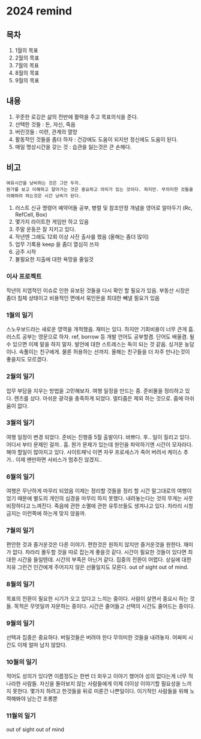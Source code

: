 # 2024 remind

## 목차

1. 1월의 목표
2. 2월의 목표
3. 7월의 목표
4. 8월의 목표
5. 9월의 목표

## 내용

1. 꾸준한 로깅은 삶의 전반에 활력을 주고 목표의식을 준다.
2. 선택한 것들 : 돈, 자신, 죽음
3. 버린것들 : 미련, 관계의 열망
4. 활동적인 것들을 좀더 하자 : 건강에도 도움이 되지만 정신에도 도움이 된다.
5. 매일 명상시간을 갖는 것 : 습관을 잃는것은 큰 손해다.


## 비고

```text
여유시간을 낭비하는 것은 그만 두자. 
뭔가를 보고 이해하고 알아가는 것은 중요하고 의미가 있는 것이다. 하지만. 무의미한 것들을 이해하려 하는것은 시간 낭비가 된다.
```

1. 러스트 신규 명령어 예약어들 공부, 병렬 및 참조안정 개념을 영어로 알아두기 (Rc, RefCell, Box)
2. 몇가지 라이트한 게임만 하고 있음
4. 주말 운동은 잘 지키고 있다.
5. 작년엔 그래도 12회 이상 사진 출사를 했음 (올해는 좀더 많이)
6. 업무 기록용 keep 을 좀더 열심히 쓰자
7. 금주 시작
8. 불필요한 지출에 대한 욕망을 줄일것

### 이사 프로젝트

작년의 지엽적인 이슈로 인한 유보된 것들을 다시 확인 할 필요가 있음.
부동산 시장은 좀더 침체 상태이고 비용적인 면에서 묶인돈을 최대한 빼낼 필요가 있음


### 1월의 일기

스노우보드라는 새로운 영역을 개척했음. 재미는 있다. 하지만 기회비용이 너무 큰게 흠. 
러스트 공부는 영문으로 하자. ref, borrow 등 개발 언어도 공부할겸. 단어도 배울겸. 
될수 있으면 이제 말을 하지 말자. 발언에 대한 스트레스는 독이 되는 것 같음.
싱거운 농담이나. 속풀이는 친구에게. 물론 허용하는 선까지. 
올해는 친구들을 더 자주 만나는것이 좋을지도 모르겠다. 

### 2월의 일기

업무 부담을 지우는 방법을 고민해보자.
여행 일정을 만드는 중. 준비물을 정리하고 있다.
렌즈를 샀다. 아쉬운 광각을 충족하게 되었다.  멀티줌은 제외 하는 것으로.  줌에 아쉬움이 없다.


### 3월의 일기

여행 일정이 변경 되었다.  준비는 진행중 5월 출발이다. 
바쁘다. 후..
일이 질리고 있다. 어디서 부터 문제인 걸까.. 흠. 뭔가 문제가 있는데 원인을 파악하기엔 시간이 모자라다. 해야 할일이 많아지고 있다.
사이트패닉 이면 자꾸 프로세스가 죽어 버려서 케이스 추가.. 이제 왠만하면 서비스가 멈추진 않겠지..

### 6월의 일기

여행은 무난하게 마무리 되었음 이제는 정리할 것들을 정리 할 시간
말그대로의 여행이었기 때문에 별도의 개인의 심경을 마무리 하지 못했다.
내려놓는다는 것의 무게는 사뭇 비장하다고 느껴진다.
죽음에 관한  소멸에 관한 유투브들도 생겨나고 있다. 차라리 시청금지는 이런쪽에 하는게 맞지 않을까.


### 7월의 일기

편안한 것과 즐거운것은 다른 이야기. 편한것은 원하지 않지만 즐거운것을 원한다. 재미가 없다. 차라리 몰두할 것을 따로 잡는게 좋을것 같다. 
시간이 필요한 것들이 있다면 최대한 시간을 들일텐데. 시간의 부족은 아닌거 같다. 집중의 전환이 어렵다. 상실에 대한 치유 그런건 인간에게 주어지지 않은 선물일지도 모른다. 
out of sight out of mind.

### 8월의 일기

목표의 전환이 필요한 시기가 오고 있다고 느끼는 중이다. 사람이 살면서 중요시 하는 것들. 목적은 무엇일까 자문하는 중이다. 시간은 줄어들고 선택의 시간도 줄어드는 중이다. 

### 9월의 일기

선택과 집중은 중요하다. 버릴것들은 버려야 한다 무의미한 것들을 내려놓자. 어짜피 시간도 이제 얼마 남지 않았다. 

### 10월의 일기

적어도 성의가 있다면 이름정도는 한번 더 외우고 이야기 했어야
성의 없다는게 너무 적나라한 사람들. 자신을 돌아보지 않는 사람들에게 이제 더이상 이야기할 필요성을 느끼지 못한다.
 몇가지 하려고 한것들을 뒤로 미룬건 나쁜일이다. 이기적인 사람들을 위해 노력해봐야 남는건 조롱뿐


### 11월의 일기

out of sight out of mind